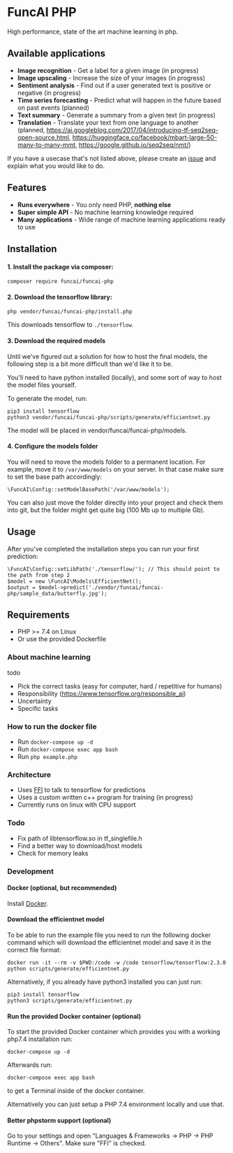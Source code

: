 # FuncAI PHP
High performance, state of the art machine learning in php.

## Available applications

 - **Image recognition** - Get a label for a given image (in progress)
 - **Image upscaling** - Increase the size of your images (in progress)
 - **Sentiment analysis** - Find out if a user generated text is positive or negative (in progress)
 - **Time series forecasting** - Predict what will happen in the future based on past events (planned)
 - **Text summary** - Generate a summary from a given text (in progress)
 - **Translation** - Translate your text from one language to another (planned, https://ai.googleblog.com/2017/04/introducing-tf-seq2seq-open-source.html, https://huggingface.co/facebook/mbart-large-50-many-to-many-mmt, https://google.github.io/seq2seq/nmt/)
 
If you have a usecase that's not listed above, please create an [issue](https://github.com/funcai/funcai-php/issues/new) and explain what you would like to do.

## Features

 - **Runs everywhere** - You only need PHP, **nothing else**
 - **Super simple API** - No machine learning knowledge required
 - **Many applications** - Wide range of machine learning applications ready to use

## Installation
#### 1. Install the package via composer:

    composer require funcai/funcai-php

#### 2. Download the tensorflow library:

    php vendor/funcai/funcai-php/install.php

This downloads tensorflow to `./tensorflow`.

#### 3. Download the required models
Until we've figured out a solution for how to host the final models, the following step is a bit more difficult than we'd like it to be.

You'll need to have python installed (locally), and some sort of way to host the model files yourself.

To generate the model, run:

    pip3 install tensorflow
    python3 vendor/funcai/funcai-php/scripts/generate/efficientnet.py

The model will be placed in vendor/funcai/funcai-php/models.

#### 4. Configure the models folder
You will need to move the models folder to a permanent location.
For example, move it to `/var/www/models` on your server. In that case make sure to set the base path accordingly:

    \FuncAI\Config::setModelBasePath('/var/www/models');

You can also just move the folder directly into your project and check them into git, but the folder might get quite big (100 Mb up to multiple Gb).

## Usage
After you've completed the installation steps you can run your first prediction:

    \FuncAI\Config::setLibPath('./tensorflow/'); // This should point to the path from step 2 
    $model = new \FuncAI\Models\EfficientNet();
    $output = $model->predict('./vendor/funcai/funcai-php/sample_data/butterfly.jpg');

## Requirements
 - PHP >= 7.4 on Linux
 - Or use the provided Dockerfile

### About machine learning
todo
- Pick the correct tasks (easy for computer, hard / repetitive for humans)
- Responsibility (https://www.tensorflow.org/responsible_ai)
- Uncertainty
- Specific tasks

### How to run the docker file

 - Run `docker-compose up -d`
 - Run `docker-compose exec app bash`
 - Run `php example.php`

### Architecture

 - Uses [FFI](https://www.php.net/manual/en/class.ffi.php) to talk to tensorflow for predictions
 - Uses a custom written c++ program for training (in progress)
 - Currently runs on linux with CPU support

### Todo
 - Fix path of libtensorflow.so in tf_singlefile.h
 - Find a better way to download/host models
 - Check for memory leaks

### Development

#### Docker (optional, but recommended)
Install [Docker](https://docs.docker.com/get-docker/).

#### Download the efficientnet model
To be able to run the example file you need to run the following docker command which will download the efficientnet model and save it in the correct file format:

    docker run -it --rm -v $PWD:/code -w /code tensorflow/tensorflow:2.3.0 python scripts/generate/efficientnet.py

Alternatively, if you already have python3 installed you can just run:

    pip3 install tensorflow
    python3 scripts/generate/efficientnet.py

#### Run the provided Docker container (optional)
To start the provided Docker container which provides you with a working php7.4 installation run:

    docker-compose up -d

Afterwards run:

    docker-compose exec app bash

to get a Terminal inside of the docker container.

Alternatively you can just setup a PHP 7.4 environment locally and use that.

#### Better phpstorm support (optional)
Go to your settings and open "Languages & Frameworks -> PHP -> PHP Runtime -> Others". Make sure "FFI" is checked. 
